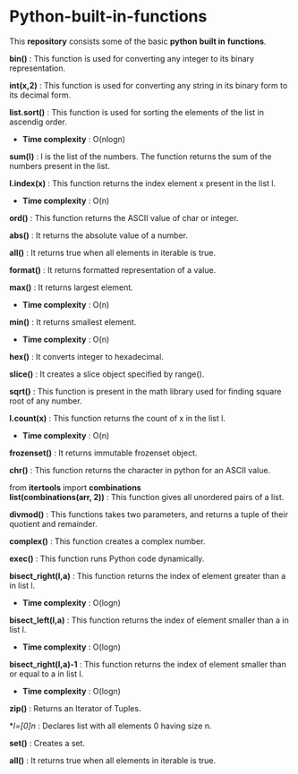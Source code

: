 # **Python-built-in-functions**
This **repository** consists some of the basic **python** **built in** **functions**.

**bin()** : This function is used for converting any integer to its binary representation.

**int(x,2)** : This function is used for converting any string in its binary form to its decimal form.

**list.sort()** : This function is used for sorting the elements of the list in ascendig order.
  - **Time complexity** : O(nlogn)

**sum(l)** : l is the list of the numbers. The function returns the sum of the numbers present in the list.

**l.index(x)** : This function returns the index element x present in the list l.
  - **Time complexity** : O(n)

**ord()** : This function returns the ASCII value of char or integer.

**abs()** : It returns the absolute value of a number.

**all()** : It returns true when all elements in iterable is true.

**format()** : It returns formatted representation of a value.

**max()** : It returns largest element.
  - **Time complexity** : O(n)

**min()** : It returns smallest element.
  - **Time complexity** : O(n)

**hex()** : It converts integer to hexadecimal.

**slice()** : It creates a slice object specified by range().

**sqrt()** : This function is present in the math library used for finding square root of any number.

**l.count(x)** : This function returns the count of x in the list l.
  - **Time complexity** : O(n)

**frozenset()** : It returns immutable frozenset object.

**chr()** : This function returns the character in python for an ASCII value.

from **itertools** import **combinations**  
**list(combinations(arr, 2))** : This function gives all unordered pairs of a list.  

**divmod()** : This functions takes two parameters, and returns a tuple of their quotient and remainder.  

**complex()** : This function creates a complex number.  

**exec()** : This function runs Python code dynamically.

**bisect_right(l,a)** : This function returns the index of element greater than a in list l.
  - **Time complexity** : O(logn)

**bisect_left(l,a)** : This function returns the index of element smaller than a in list l.
  - **Time complexity** : O(logn)

**bisect_right(l,a)-1** : This function returns the index of element smaller than or equal to a in list l.
  - **Time complexity** : O(logn)

**zip()** : Returns an Iterator of Tuples.

**l=[0]*n** : Declares list with all elements 0 having size n.

**set()** : Creates a set.

**all()** : It returns true when all elements in iterable is true.
